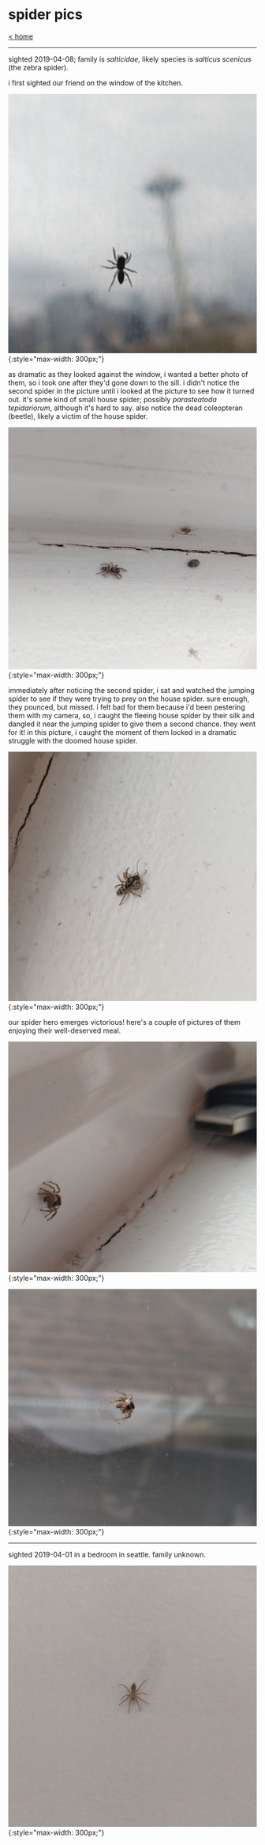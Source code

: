 # spider pics

[< home](./index.md)

---

sighted 2019-04-08; family is *salticidae*, likely species is *salticus scenicus* (the zebra spider).

i first sighted our friend on the window of the kitchen.

![silouhetted against an out of focus seattle skyline, a jumping spider crawls on a slightly dirty window](./spider-pics/2019-04-08-zebra-1.jpeg){:style="max-width: 300px;"}

as dramatic as they looked against the window, i wanted a better photo of them, so i took one after they'd gone down to the sill. i didn't notice the second spider in the picture until i looked at the picture to see how it turned out. it's some kind of small house spider; possibly *parasteatoda tepidariorum*, although it's hard to say. also notice the dead coleopteran (beetle), likely a victim of the house spider.

![jumping spider on a window sill, taking notice of a house spider. a dead beetle is also visible](./spider-pics/2019-04-08-zebra-2.jpeg){:style="max-width: 300px;"}

immediately after noticing the second spider, i sat and watched the jumping spider to see if they were trying to prey on the house spider. sure enough, they pounced, but missed. i felt bad for them because i'd been pestering them with my camera, so, i caught the fleeing house spider by their silk and dangled it near the jumping spider to give them a second chance. they went for it! in this picture, i caught the moment of them locked in a dramatic struggle with the doomed house spider.

![jumping spider, locked in a struggle with the house spider](./spider-pics/2019-04-08-zebra-3.jpeg){:style="max-width: 300px;"}

our spider hero emerges victorious! here's a couple of pictures of them enjoying their well-deserved meal.

![jumping spider, carrying the defeated house spider in their jaws, sitting on a wall](./spider-pics/2019-04-08-zebra-4.jpeg){:style="max-width: 300px;"}

![jumping spider, carrying house spider, sitting on a window](./spider-pics/2019-04-08-zebra-5.jpeg){:style="max-width: 300px;"}

---

sighted 2019-04-01 in a bedroom in seattle. family unknown.

![a small spider of unknown family. brown abdomen, light brown cephalothorax and legs, about 8mm long](./spider-pics/2019-04-01-family-unknown.jpeg){:style="max-width: 300px;"}
